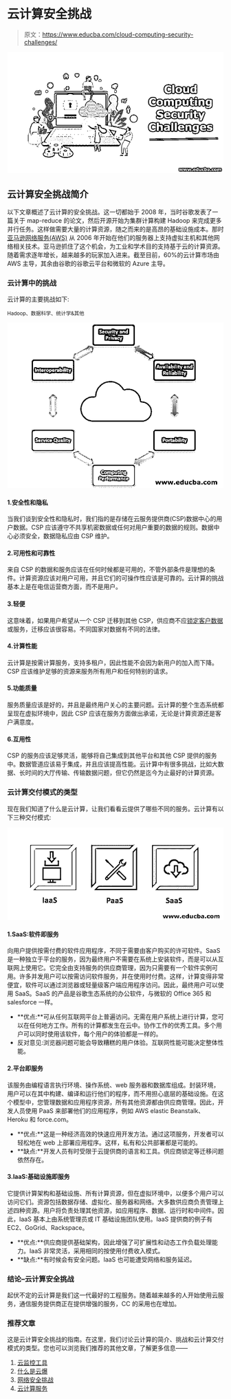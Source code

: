 # 云计算安全挑战

> 原文：<https://www.educba.com/cloud-computing-security-challenges/>

![Cloud Computing Security Challenges](img/c1070cb487a0b565caeea6b80d5b98bd.png)



## 云计算安全挑战简介

以下文章概述了云计算的安全挑战。这一切都始于 2008 年，当时谷歌发表了一篇关于 map-reduce 的论文，然后开源开始为集群计算构建 Hadoop 来完成更多并行任务。这样做需要大量的计算资源，随之而来的是高昂的基础设施成本。那时[亚马逊网络服务(AWS)](https://www.educba.com/aws-databases/) 从 2006 年开始在他们的服务器上支持虚拟主机和其他网络相关技术。亚马逊抓住了这个机会，为工业和学术目的支持基于云的计算资源。随着需求逐年增长，越来越多的玩家加入进来。截至目前，60%的云计算市场由 AWS 主导，其余由谷歌的谷歌云平台和微软的 Azure 主导。

### 云计算中的挑战

云计算的主要挑战如下:

<small>Hadoop、数据科学、统计学&其他</small>

![Challenges in Cloud Computing](img/8fc701d77ca374c0faf8eb11057d70da.png)



#### 1.安全性和隐私

当我们谈到安全性和隐私时，我们指的是存储在云服务提供商(CSP)数据中心的用户数据。CSP 应该遵守不共享机密数据或任何对用户重要的数据的规则。数据中心必须安全，数据隐私应由 CSP 维护。

#### 2.可用性和可靠性

来自 CSP 的数据和服务应该在任何时候都是可用的，不管外部条件是理想的条件。计算资源应该对用户可用，并且它们的可操作性应该是可靠的。云计算的挑战基本上是在电信运营商方面，而不是用户。

#### 3.轻便

这意味着，如果用户希望从一个 CSP 迁移到其他 CSP，供应商不应[锁定客户数据](https://www.educba.com/customer-data/)或服务，迁移应该很容易。不同国家对数据有不同的法律。

#### 4.计算性能

云计算是按需计算服务，支持多租户，因此性能不会因为新用户的加入而下降。CSP 应该维护足够的资源来服务所有用户和任何特别的请求。

#### 5.功能质量

服务质量应该是好的，并且是最终用户关心的主要问题。云计算的整个生态系统都呈现在虚拟环境中，因此 CSP 应该在服务方面做出承诺，无论是计算资源还是客户满意度。

#### 6.互用性

CSP 的服务应该足够灵活，能够将自己集成到其他平台和其他 CSP 提供的服务中。数据管道应该易于集成，并且应该提高性能。云计算中有很多挑战，比如大数据、长时间的大厅传输、传输数据问题，但它仍然是迄今为止最好的计算资源。

### 云计算交付模式的类型

现在我们知道了什么是云计算，让我们看看云提供了哪些不同的服务。云计算有以下三种交付模式:

![Types of Cloud Computing delivery model](img/3a13d083f7d37aea00307c18e7e78adc.png)



#### 1.SaaS:软件即服务

向用户提供按需付费的软件应用程序，不同于需要由客户购买的许可软件。SaaS 是一种独立于平台的服务，因为最终用户不需要在系统上安装软件，而是可以从互联网上使用它。它完全由支持服务的供应商管理，因为只需要有一个软件实例可用。许多并发用户可以按需访问软件服务，并在使用时付费。这样，计算变得非常便宜，软件可以通过浏览器或轻量级客户端应用程序访问。因此，最终用户可以使用 SaaS。SaaS 的产品是谷歌生态系统的办公软件，与微软的 Office 365 和 salesforce 一样。

*   **优点:**可从任何互联网平台上普遍访问。无需在用户系统上进行计算，您可以在任何地方工作。所有的计算都发生在云中。协作工作的优秀工具。多个用户可以同时使用该软件，每个用户的体验都是一样的。
*   反对意见:浏览器问题可能会导致糟糕的用户体验。互联网性能可能决定整体性能。

#### 2.平台即服务

该服务由编程语言执行环境、操作系统、web 服务器和数据库组成。封装环境，用户可以在其中构建、编译和运行他们的程序，而不用担心底层的基础设施。在这个模型中，您管理数据和应用程序资源，所有其他资源都由供应商管理。因此，开发人员使用 PaaS 来部署他们的应用程序，例如 AWS elastic Beanstalk、Heroku 和 force.com。

*   **优点:**这是一种经济高效的快速应用开发方法。通过这项服务，开发者可以轻松地在 web 上部署应用程序。这样，私有和公共部署都是可能的。
*   **缺点:**开发人员有时受限于云提供商的语言和工具。供应商锁定等迁移问题依然存在。

#### 3.IaaS:基础设施即服务

它提供计算架构和基础设施、所有计算资源，但在虚拟环境中，以便多个用户可以访问它们。资源包括数据存储、虚拟化、服务器和网络。大多数供应商负责管理上述四种资源。用户将负责处理其他资源，如应用程序、数据、运行时和中间件。因此，IaaS 基本上由系统管理员或 IT 基础设施团队使用。IaaS 提供商的例子有 EC2、GoGrid、Rackspace。

*   **优点:**供应商提供基础架构，因此增强了可扩展性和动态工作负载处理能力。IaaS 非常灵活，采用相同的按使用付费收入模式。
*   **缺点:**有时候会有安全问题。IaaS 也可能遭受网络和服务延迟。

### 结论–云计算安全挑战

起伏不定的云计算是我们这一代最好的工程服务。随着越来越多的人开始使用云服务，通信服务提供商正在提供增强的服务，CC 的采用也在增加。

### 推荐文章

这是云计算安全挑战的指南。在这里，我们讨论云计算的简介、挑战和云计算交付模式的类型。您也可以浏览我们推荐的其他文章，了解更多信息——

1.  [云监控工具](https://www.educba.com/cloud-monitoring-tools/)
2.  [什么是云爆](https://www.educba.com/what-is-cloud-bursting/)
3.  [网络安全挑战](https://www.educba.com/cyber-security-challenges/)
4.  [云计算服务](https://www.educba.com/cloud-computing-services/)





